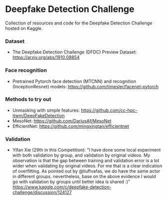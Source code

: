 # Deepfake Detection Challenge
Collection of resources and code for the Deepfake Detection Challenge hosted on Kaggle.

### Dataset
- The Deepfake Detection Challenge (DFDC) Preview Dataset: https://arxiv.org/abs/1910.08854

### Face recognition
- Pretrained Pytorch face detection (MTCNN) and recognition (InceptionResnet) models: https://github.com/timesler/facenet-pytorch

### Methods to try out
- Unmasking with simple features: https://github.com/cc-hpc-itwm/DeepFakeDetection
- MesoNet: https://github.com/DariusAf/MesoNet
- EfficientNet: https://github.com/mingxingtan/efficientnet

### Validation
- Yifan Xie (29th in this Competition): "I have done some local experiment with both validation by group, and validation by original videos. My observation is that the gap between training and validation error is a lot wider when validating by original videos. For me that is a clear indication of overfitting. As pointed out by @liuftvafas, we do have the same actor in different groups. nevertheless, base on the above evidence I would go with validation by groups until better idea is shared :)" https://www.kaggle.com/c/deepfake-detection-challenge/discussion/124127

